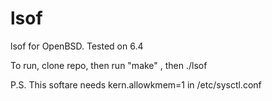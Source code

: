 # lsof
lsof for OpenBSD. Tested on 6.4

To run, clone repo, then run "make" , then ./lsof 

P.S. This softare needs kern.allowkmem=1 in /etc/sysctl.conf
